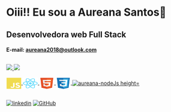 
# Oiii!! Eu sou a Aureana Santos👋
## Desenvolvedora web Full Stack
####  E-mail: aureana2018@outlook.com
##

<div>
<a href="https://www.linkedin.com/in/aureana-santos-a7091b21b">
<img height="180em" src="https://github-readme-stats.vercel.app/api?username=aureana&show_icons=true&theme=tokyonight&include_all_commits=true&count_private=true"/>
<img height="180em" src="https://github-readme-stats.vercel.app/api/top-langs/?username=aureana&layout=compact&langs_count=7&theme=tokyonight"/>
</div>
<div style="display: inline_block"><br>
  <img align="center" alt="aureana-Js" height="30" width="40" src="https://raw.githubusercontent.com/devicons/devicon/master/icons/javascript/javascript-plain.svg">
  <img align="center" alt="aureana-React" height="30" width="40" src="https://raw.githubusercontent.com/devicons/devicon/master/icons/react/react-original.svg">
  <img align="center" alt="aureana-HTML" height="30" width="40" src="https://raw.githubusercontent.com/devicons/devicon/master/icons/html5/html5-original.svg">
  <img align="center" alt="aureana-CSS" height="30" width="40" src="https://raw.githubusercontent.com/devicons/devicon/master/icons/css3/css3-original.svg">
  <img align="center" alt="aureana-nodeJs height="100" width="100" src="https://cdn.jsdelivr.net/gh/devicons/devicon/icons/nodejs/nodejs-original-wordmark.svg">
</div>

##

[![linkedin](https://img.shields.io/badge/linkedin-0A66C2?style=for-the-badge&logo=linkedin&logoColor=white)](https://www.linkedin.com/in/aureana-santos-a7091b21b)  [![GitHub](https://img.shields.io/badge/GitHub-100000?style=for-the-badge&logo=github&logoColor=white)](https://github.com/Aureana)  






